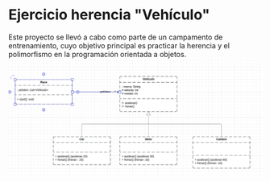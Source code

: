 # Ejercicio herencia "Vehículo"
Este proyecto se llevó a cabo como parte de un campamento de entrenamiento, cuyo objetivo principal es practicar la herencia y el polimorfismo en la programación orientada a objetos.
![Screenshot](esquema.jpg)